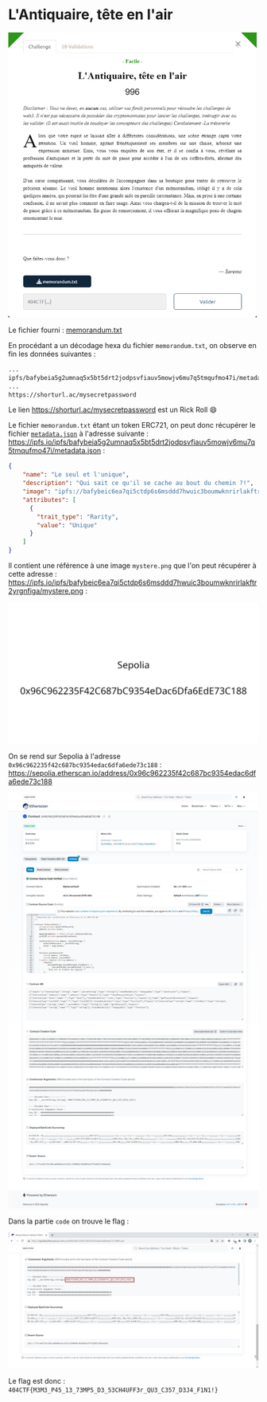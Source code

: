 # L'Antiquaire, tête en l'air

<img alt="énoncé du challenge" src="enonce.png" width=500>

Le fichier fourni : [memorandum.txt](memorandum.txt)

En procédant a un décodage hexa du fichier `memorandum.txt`, on observe en fin les données suivantes :

```txt
...
ipfs/bafybeia5g2umnaq5x5bt5drt2jodpsvfiauv5mowjv6mu7q5tmqufmo47i/metadata.json
...
https://shorturl.ac/mysecretpassword
```

Le lien https://shorturl.ac/mysecretpassword est un Rick Roll :smile:

Le fichier `memorandum.txt` étant un token ERC721, on peut donc récupérer le fichier [`metadata.json`](metadata.json) à l'adresse suivante : https://ipfs.io/ipfs/bafybeia5g2umnaq5x5bt5drt2jodpsvfiauv5mowjv6mu7q5tmqufmo47i/metadata.json :

```json
{
    "name": "Le seul et l'unique",
    "description": "Qui sait ce qu'il se cache au bout du chemin ?!",
    "image": "ipfs://bafybeic6ea7qi5ctdp6s6msddd7hwuic3boumwknrirlakftr2yrgnfiga/mystere.png",
    "attributes": [
      {
        "trait_type": "Rarity",
        "value": "Unique"
      }
    ]
}
```

Il contient une référence à une image `mystere.png` que l'on peut récupérer à cette adresse : https://ipfs.io/ipfs/bafybeic6ea7qi5ctdp6s6msddd7hwuic3boumwknrirlakftr2yrgnfiga/mystere.png :

![mystere.png](mystere.png)

On se rend sur Sepolia à l'adresse `0x96c962235f42c687bc9354edac6dfa6ede73c188` : https://sepolia.etherscan.io/address/0x96c962235f42c687bc9354edac6dfa6ede73c188

![](sepolia.etherscan.io_address_0x96c962235f42c687bc9354edac6dfa6ede73c188.png)

Dans la partie `code` on trouve le flag :

![](sepolia-zoom-flag.png)

Le flag est donc : `404CTF{M3M3_P45_13_73MP5_D3_53CH4UFF3r_QU3_C357_D3J4_F1N1!}`
